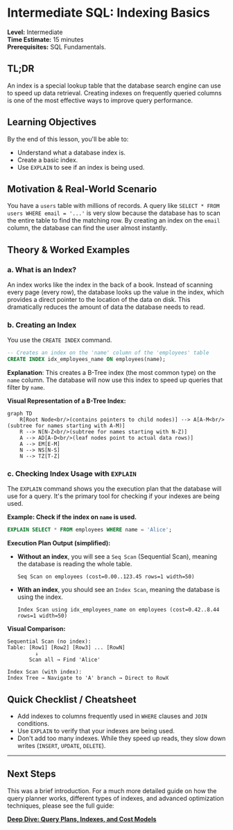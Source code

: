 # Intermediate SQL: Indexing Basics

**Level:** Intermediate  
**Time Estimate:** 15 minutes  
**Prerequisites:** SQL Fundamentals.

## TL;DR
An index is a special lookup table that the database search engine can use to speed up data retrieval. Creating indexes on frequently queried columns is one of the most effective ways to improve query performance.

## Learning Objectives
By the end of this lesson, you'll be able to:
- Understand what a database index is.
- Create a basic index.
- Use `EXPLAIN` to see if an index is being used.

## Motivation & Real-World Scenario
You have a `users` table with millions of records. A query like `SELECT * FROM users WHERE email = '...'` is very slow because the database has to scan the entire table to find the matching row. By creating an index on the `email` column, the database can find the user almost instantly.

## Theory & Worked Examples

### a. What is an Index?
An index works like the index in the back of a book. Instead of scanning every page (every row), the database looks up the value in the index, which provides a direct pointer to the location of the data on disk. This dramatically reduces the amount of data the database needs to read.

### b. Creating an Index
You use the `CREATE INDEX` command.

```sql
-- Creates an index on the 'name' column of the 'employees' table
CREATE INDEX idx_employees_name ON employees(name);
```
**Explanation**: This creates a B-Tree index (the most common type) on the `name` column. The database will now use this index to speed up queries that filter by `name`.

**Visual Representation of a B-Tree Index:**
```mermaid
graph TD
    R[Root Node<br/>(contains pointers to child nodes)] --> A[A-M<br/>(subtree for names starting with A-M)]
    R --> N[N-Z<br/>(subtree for names starting with N-Z)]
    A --> AD[A-D<br/>(leaf nodes point to actual data rows)]
    A --> EM[E-M]
    N --> NS[N-S]
    N --> TZ[T-Z]
```

### c. Checking Index Usage with `EXPLAIN`
The `EXPLAIN` command shows you the execution plan that the database will use for a query. It's the primary tool for checking if your indexes are being used.

**Example: Check if the index on `name` is used.**
```sql
EXPLAIN SELECT * FROM employees WHERE name = 'Alice';
```

**Execution Plan Output (simplified):**

*   **Without an index**, you will see a `Seq Scan` (Sequential Scan), meaning the database is reading the whole table.
    ```
    Seq Scan on employees (cost=0.00..123.45 rows=1 width=50)
    ```
*   **With an index**, you should see an `Index Scan`, meaning the database is using the index.
    ```
    Index Scan using idx_employees_name on employees (cost=0.42..8.44 rows=1 width=50)
    ```

**Visual Comparison:**
```
Sequential Scan (no index):
Table: [Row1] [Row2] [Row3] ... [RowN]
         ↓
       Scan all → Find 'Alice'

Index Scan (with index):
Index Tree → Navigate to 'A' branch → Direct to RowX
```

## Quick Checklist / Cheatsheet
- Add indexes to columns frequently used in `WHERE` clauses and `JOIN` conditions.
- Use `EXPLAIN` to verify that your indexes are being used.
- Don't add too many indexes. While they speed up reads, they slow down writes (`INSERT`, `UPDATE`, `DELETE`).

---

## Next Steps

This was a brief introduction. For a much more detailed guide on how the query planner works, different types of indexes, and advanced optimization techniques, please see the full guide:

**[Deep Dive: Query Plans, Indexes, and Cost Models](../theory/3-query-plans-and-cost-models.md)**
